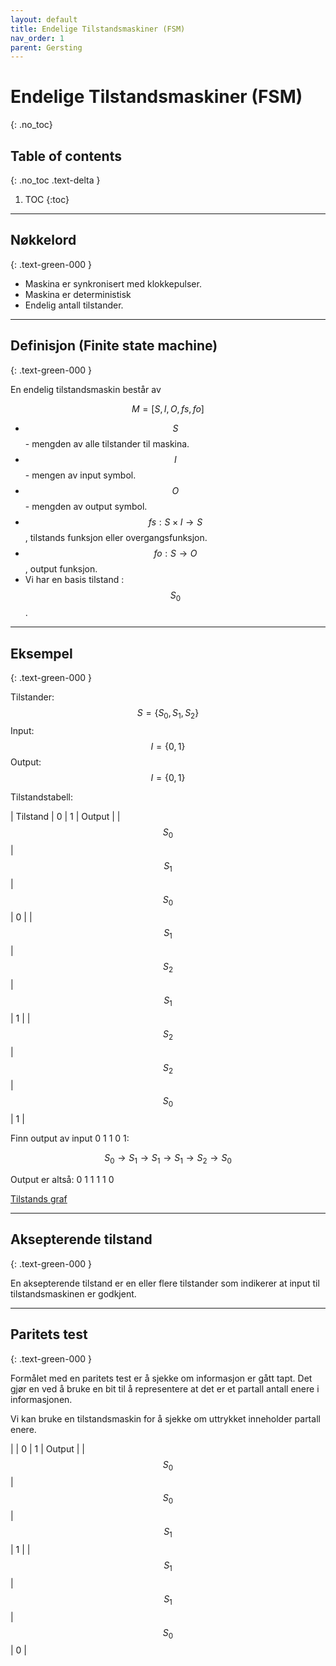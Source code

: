 ```yaml
---
layout: default
title: Endelige Tilstandsmaskiner (FSM)
nav_order: 1
parent: Gersting
---
```


# Endelige Tilstandsmaskiner (FSM)
{: .no_toc}
## Table of contents
{: .no_toc .text-delta }

1. TOC
{:toc}

---

## Nøkkelord
{: .text-green-000 }

- Maskina er synkronisert med klokkepulser.
- Maskina er deterministisk
- Endelig antall tilstander.

---

## Definisjon (Finite state machine)
{: .text-green-000 }

En endelig tilstandsmaskin består av

$$M = [S, I, O, fs, fo]$$

- $$S$$ - mengden av alle tilstander til maskina.
- $$I$$ - mengen av input symbol.
- $$O$$ - mengden av output symbol.
- $$fs: S \times I \rightarrow S$$, tilstands funksjon eller overgangsfunksjon.
- $$fo: S \rightarrow O$$, output funksjon.
- Vi har en basis tilstand : $$S_0$$.

---

## Eksempel
{: .text-green-000 }

Tilstander: $$S = \lbrace S_0, S_1, S_2 \rbrace$$
Input: $$I = \lbrace 0,1 \rbrace$$
Output: $$I = \lbrace 0,1 \rbrace$$

Tilstandstabell:

| Tilstand | 0 | 1 | Output |
| $$S_0$$ | $$S_1$$ | $$S_0$$ | 0 |
| $$S_1$$ | $$S_2$$ | $$S_1$$ | 1 |
| $$S_2$$ | $$S_2$$ | $$S_0$$ | 1 |

Finn output av input 0 1 1 0 1:

$$S_0 \rightarrow S_1 \rightarrow S_1 \rightarrow S_1 \rightarrow S_2 \rightarrow S_0$$

Output er altså: 0 1 1 1 1 0

[Tilstands graf](https://i.imgur.com/8gsbal5.png)

---

## Aksepterende tilstand
{: .text-green-000 }

En aksepterende tilstand er en eller flere tilstander som indikerer at input til tilstandsmaskinen er godkjent.

---

## Paritets test
{: .text-green-000 }

Formålet med en paritets test er å sjekke om informasjon er gått tapt. Det gjør en ved å bruke en bit til å representere at det er et partall antall enere i informasjonen.

Vi kan bruke en tilstandsmaskin for å sjekke om uttrykket inneholder partall enere.

| | 0 | 1 | Output |
| $$S_0$$ | $$S_0$$ | $$S_1$$ | 1 |
| $$S_1$$ | $$S_1$$ | $$S_0$$ | 0 |
